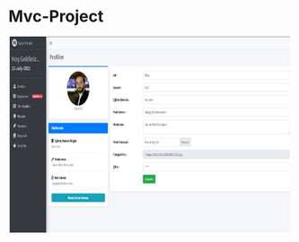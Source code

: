 # Mvc-Project

<div align="center">
  <a><img src="https://github.com/ilkayGl/Mvc-Project/blob/master/PresentationLayerUI/SS/1.png" alt="" border="0" width="500" height="350"></a>
</div>
